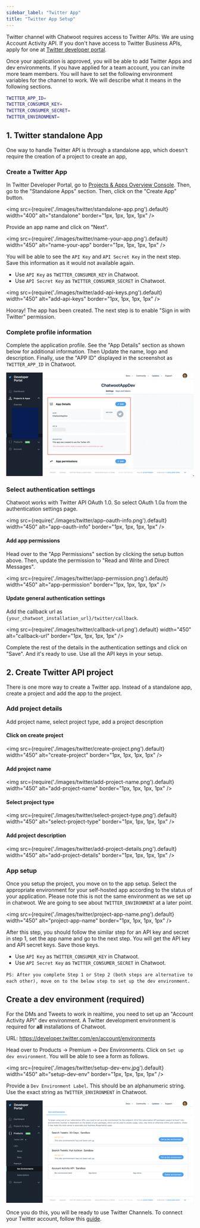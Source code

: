 ```yaml
---
sidebar_label: "Twitter App"
title: "Twitter App Setup"
---
```


Twitter channel with Chatwoot requires access to Twitter APIs. We are using Account Activity API. If you don't have access to Twitter Business APIs, apply for one at [Twitter developer portal](https://developer.twitter.com/en/apply-for-access).

Once your application is approved, you will be able to add Twitter Apps and dev environments. If you have applied for a team account, you can invite more team members. You will have to set the following environment variables for the channel to work. We will describe what it means in the following sections.

```bash
TWITTER_APP_ID=
TWITTER_CONSUMER_KEY=
TWITTER_CONSUMER_SECRET=
TWITTER_ENVIRONMENT=
```

## 1. Twitter standalone App

One way to handle Twitter API is through a standalone app, which doesn't require the creation of a project to create an app,

### Create a Twitter App

In Twitter Developer Portal, go to [Projects & Apps Overview Console](https://developer.twitter.com/en/portal/projects-and-apps). Then, go to the "Standalone Apps" section. Then, click on the "Create App" button.

<img src={require('./images/twitter/standalone-app.png').default} width="400" alt="standalone" border="1px, 1px, 1px, 1px" />

Provide an app name and click on "Next".

<img src={require('./images/twitter/name-your-app.png').default} width="450" alt="name-your-app" border="1px, 1px, 1px, 1px" />

You will be able to see the `API Key` and `API Secret Key` in the next step. Save this information as it would not available again.

- Use `API Key` as `TWITTER_CONSUMER_KEY` in Chatwoot.
- Use `API Secret Key` as `TWITTER_CONSUMER_SECRET` in Chatwoot.

<img src={require('./images/twitter/add-api-keys.png').default} width="450" alt="add-api-keys" border="1px, 1px, 1px, 1px" />

Hooray! The app has been created. The next step is to enable "Sign in with Twitter" permission.

### Complete profile information

Complete the application profile. See the "App Details" section as shown below for additional information. Then Update the name, logo and description. Finally, use the "APP ID" displayed in the screenshot as `TWITTER_APP_ID` in Chatwoot.

![app-details](./images/twitter/app-details.png)

### Select authentication settings

Chatwoot works with Twitter API OAuth 1.0. So select OAuth 1.0a from the authentication settings page.

<img src={require('./images/twitter/app-oauth-info.png').default} width="450" alt="app-oauth-info" border="1px, 1px, 1px, 1px" />


#### Add app permissions

Head over to the "App Permissions" section by clicking the setup button above. Then, update the permission to "Read and Write and Direct Messages".

<img src={require('./images/twitter/app-permission.png').default} width="450" alt="app-permission" border="1px, 1px, 1px, 1px" />

#### Update general authentication settings

Add the callback url as `{your_chatwoot_installation_url}/twitter/callback`.

<img src={require('./images/twitter/callback-url.png').default} width="450" alt="callback-url" border="1px, 1px, 1px, 1px" />

Complete the rest of the details in the authentication settings and click on "Save".
And it's ready to use. Use all the API keys in your setup.

## 2. Create Twitter API project

There is one more way to create a Twitter app. Instead of a standalone app, create a project and add the app to the project.

### Add project details

Add project name, select project type, add a project description

#### Click on create project

<img src={require('./images/twitter/create-project.png').default} width="450" alt="create-project" border="1px, 1px, 1px, 1px" />

#### Add project name

<img src={require('./images/twitter/add-project-name.png').default} width="450" alt="add-project-name" border="1px, 1px, 1px, 1px" />

#### Select project type

<img src={require('./images/twitter/select-project-type.png').default} width="450" alt="select-project-type" border="1px, 1px, 1px, 1px" />

#### Add project description

<img src={require('./images/twitter/add-project-details.png').default} width="450" alt="add-project-details" border="1px, 1px, 1px, 1px" />


### App setup

Once you setup the project, you move on to the app setup. Select the appropriate environment for your self-hosted app according to the status of your application.
Please note this is not the same environment as we set up in chatwoot. We are going to see about `TWITTER_ENVIRONMENT` at a later point.

<img src={require('./images/twitter/project-app-name.png').default} width="450" alt="project-app-name" border="1px, 1px, 1px, 1px" />

After this step, you should follow the similar step for an API key and secret in step 1, set the app name and go to the next step. You will get the API key and API secret keys. Save those keys.

- Use `API Key` as `TWITTER_CONSUMER_KEY` in Chatwoot.
- Use `API Secret Key` as `TWITTER_CONSUMER_SECRET` in Chatwoot.


`PS: After you complete Step 1 or Step 2 (both steps are alternative to each other), move on to the below step to set up the dev environment.`


## Create a dev environment (required)

For the DMs and Tweets to work in realtime, you need to set up an "Account Activity API" dev environment. A Twitter development environment is required for **all** installations of Chatwoot.

URL: https://developer.twitter.com/en/account/environments

Head over to Products -> Premium -> Dev Environments. Click on `Set up dev environment`. You will be able to see a form as follows.

<img src={require('./images/twitter/setup-dev-env.jpg').default} width="450" alt="setup-dev-env" border="1px, 1px, 1px, 1px" />

Provide a `Dev Environment Label`. This should be an alphanumeric string. Use the exact string as `TWITTER_ENVIRONMENT` in Chatwoot.

![dev-env](./images/twitter/dev-env.png)

Once you do this, you will be ready to use Twitter Channels. To connect your Twitter account, follow this [guide](/docs/product/channels/twitter).
